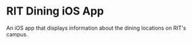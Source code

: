 # RIT Dining iOS App
An iOS app that displays information about the dining locations on RIT's campus.

